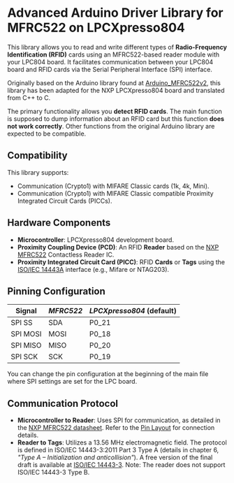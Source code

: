 # Advanced Arduino Driver Library for MFRC522 on LPCXpresso804

This library allows you to read and write different types of **Radio-Frequency Identification (RFID)** cards using an MFRC522-based reader module with your LPC804 board. It facilitates communication between your LPC804 board and RFID cards via the Serial Peripheral Interface (SPI) interface.

Originally based on the Arduino library found at [Arduino_MFRC522v2](https://github.com/OSSLibraries/Arduino_MFRC522v2), this library has been adapted for the NXP LPCXpresso804 board and translated from C++ to C.

The primary functionality allows you **detect RFID cards**. The main function is supposed to dump information about an RFID card but this function **does not work correctly**. Other functions from the original Arduino library are expected to be compatible.

## Compatibility

This library supports:

- Communication (Crypto1) with MIFARE Classic cards (1k, 4k, Mini).
- Communication (Crypto1) with MIFARE Classic compatible Proximity Integrated Circuit Cards (PICCs).

## Hardware Components

- **Microcontroller**: LPCXpresso804 development board.
- **Proximity Coupling Device (PCD)**: An RFID **Reader** based on the [NXP MFRC522](https://www.nxp.com/docs/en/data-sheet/MFRC522.pdf) Contactless Reader IC.
- **Proximity Integrated Circuit Card (PICC)**: RFID **Cards** or **Tags** using the [ISO/IEC 14443A](https://en.wikipedia.org/wiki/ISO/IEC_14443) interface (e.g., Mifare or NTAG203).

## Pinning Configuration

|**Signal**|_MFRC522_|_LPCXpresso804_ (default)|
|---|---|---|
|SPI SS|SDA|P0_21|
|SPI MOSI|MOSI|P0_18|
|SPI MISO|MISO|P0_20|
|SPI SCK|SCK|P0_19|

You can change the pin configuration at the beginning of the main file where SPI settings are set for the LPC board.

## Communication Protocol

- **Microcontroller to Reader**: Uses SPI for communication, as detailed in the [NXP MFRC522 datasheet](https://www.nxp.com/docs/en/data-sheet/MFRC522.pdf). Refer to the [Pin Layout](https://github.com/OSSLibraries/Arduino_MFRC522v2#pin-layout) for connection details.
- **Reader to Tags**: Utilizes a 13.56 MHz electromagnetic field. The protocol is defined in ISO/IEC 14443-3:2011 Part 3 Type A (details in chapter 6, _"Type A – Initialization and anticollision"_). A free version of the final draft is available at [ISO/IEC 14443-3](https://wg8.de/wg8n1496_17n3613_Ballot_FCD14443-3.pdf). Note: The reader does not support ISO/IEC 14443-3 Type B.


